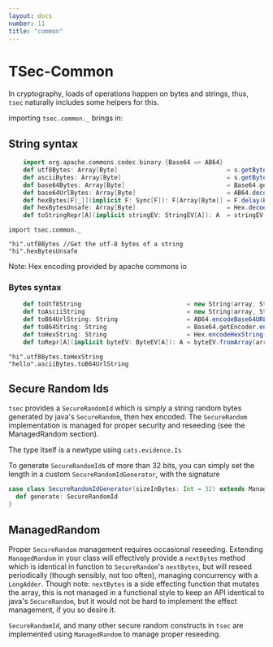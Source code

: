 ```yaml
---
layout: docs
number: 11
title: "common"
---
```


# TSec-Common

In cryptography, loads of operations happen on bytes and strings, thus, `tsec` naturally includes some helpers
for this.

importing `tsec.common._` brings in:

## String syntax
```scala
    import org.apache.commons.codec.binary.{Base64 => AB64}
    def utf8Bytes: Array[Byte]                              = s.getBytes(StandardCharsets.UTF_8)
    def asciiBytes: Array[Byte]                             = s.getBytes(StandardCharsets.US_ASCII)
    def base64Bytes: Array[Byte]                            = Base64.getDecoder.decode(s)
    def base64UrlBytes: Array[Byte]                         = AB64.decodeBase64(s)
    def hexBytes[F[_]](implicit F: Sync[F]): F[Array[Byte]] = F.delay(Hex.decodeHex(s))
    def hexBytesUnsafe: Array[Byte]                         = Hex.decodeHex(s)
    def toStringRepr[A](implicit stringEV: StringEV[A]): A  = stringEV.fromString(s)
```

```tut
import tsec.common._

"hi".utf8Bytes //Get the utf-8 bytes of a string
"hi".hexBytesUnsafe

```

Note: Hex encoding provided by apache commons io

### Bytes syntax

```scala
    def toUtf8String                             = new String(array, StandardCharsets.UTF_8)
    def toAsciiString                            = new String(array, StandardCharsets.US_ASCII)
    def toB64UrlString: String                   = AB64.encodeBase64URLSafeString(array)
    def toB64String: String                      = Base64.getEncoder.encodeToString(array)
    def toHexString: String                      = Hex.encodeHexString(array)
    def toRepr[A](implicit byteEV: ByteEV[A]): A = byteEV.fromArray(array)
```

```tut
"hi".utf8Bytes.toHexString
"hello".asciiBytes.toB64UrlString
```

## Secure Random Ids

`tsec` provides a `SecureRandomId` which is simply a string random bytes generated by java's `SecureRandom`, then hex encoded. The 
`SecureRandom` implementation is managed for proper security and reseeding (see the ManagedRandom section).

The type itself is a newtype using `cats.evidence.Is`

To generate `SecureRandomId`s of more than 32 bits, you can simply set the length in a custom `SecureRandomIdGenerator`,
with the signature

```scala
case class SecureRandomIdGenerator(sizeInBytes: Int = 32) extends ManagedRandom {
  def generate: SecureRandomId
}
```

## ManagedRandom

Proper `SecureRandom` management requires occasional reseeding. Extending `ManagedRandom` in your class will
effectively provide a `nextBytes` method which is identical in function to `SecureRandom`'s `nextBytes`, but
 will reseed periodically (though sensibly, not too often), managing
concurrency with a `LongAdder`. Though note: `nextBytes` is a side effecting function that mutates the array,
this is not managed in a functional style to keep an API identical to java's `SecureRandom`, but it would not be 
hard to implement the effect management, if you so desire it.

`SecureRandomId`, and many other secure random constructs in `tsec` are implemented using `ManagedRandom` to 
manage proper reseeding.